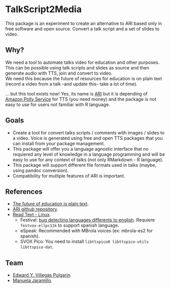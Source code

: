 # TalkScript2Media

This package is an experiment to create an alternative to ARI based only in free software and open source. Convert a talk script and a set of slides to video.  

## Why?

We need a tool to automate talks video for education and other purposes. This can be possible using talk scripts and slides as source and then generate audio with TTS, join and convert to video.  
We need this because the future of resources for education is on plain text (record a video from a talk -and update this- take a lot of time).  

... but this tool exists now! Yes, its name is [ARI](https://github.com/seankross/ari) but it is depending of [Amazon Polly Service]((https://aws.amazon.com/polly/)) for TTS (you need money) and the package is not
easy to use for users not familiar with R language.   

## Goals

+   Create a tool for convert talks scripts / comments with images / slides to a video. Voice is generated using free and open TTS packages that you can install from your package management.   
+   This package will offer you a language agnostic interface that no requiered any level of knowledge in a language programming and will be easy to use for any context of talks (not only RMarkdown - R language).  
+   This package will support different file formats used in talks (maybe, using pandoc conversion).  
+   Compatibility for multiple features of ARI is important.  

## References

+   [The future of education is plain text](https://simplystatistics.org/2017/06/13/the-future-of-education-is-plain-text/).  
+   [ARI github repository](https://github.com/seankross/ari).  
+   [Read Text - Linux](https://sites.google.com/site/readtextextension/home/linux).  
	+   Festival: [bug detecting languages differents to english](https://bugs.launchpad.net/ubuntu/+source/festival/+bug/1650237). Requiere `festvox-ellpc11k` to support spanish language.   
	+   eSpeak: Recommended with MBrola voices (ex: mbrola-es2 for spanish).  
	+   SVOX Pico: You need to install `libttspico0 libttspico-utils libttspico-dat`.  

## Team

+   [Edward Y. Villegas Pulgarin](https://github.com/cosmoscalibur).  
+   [Manuela Jaramillo](https://github.com/manuela98).
